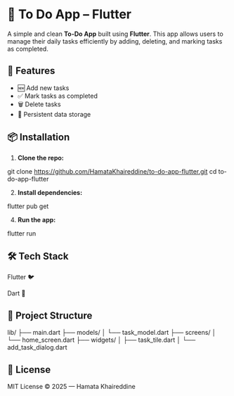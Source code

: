 # 📝 To Do App – Flutter

A simple and clean **To-Do App** built using **Flutter**. This app allows users to manage their daily tasks efficiently by adding, deleting, and marking tasks as completed.

## 🚀 Features

- 🆕 Add new tasks  
- ✅ Mark tasks as completed  
- 🗑️ Delete tasks  
- 💾 Persistent data storage  


## 📦 Installation

1. **Clone the repo:**

git clone https://github.com/HamataKhaireddine/to-do-app-flutter.git
cd to-do-app-flutter

2. **Install dependencies:**

flutter pub get

4. **Run the app:**

flutter run




## 🛠️ Tech Stack
Flutter 🐦

Dart 🎯

## 📁 Project Structure

lib/
├── main.dart
├── models/
│   └── task_model.dart
├── screens/
│   └── home_screen.dart
├── widgets/
│   ├── task_tile.dart
│   └── add_task_dialog.dart


## 📃 License
MIT License © 2025 — Hamata Khaireddine
